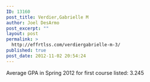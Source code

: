 ```yaml
---
ID: 13160
post_title: Verdier,Gabrielle M
author: Joel DesArmo
post_excerpt: ""
layout: post
permalink: >
  http://effrtlss.com/verdiergabrielle-m-3/
published: true
post_date: 2012-11-02 20:54:24
---
```

<p>Average GPA in Spring 2012 for first course listed: 3.245</p>